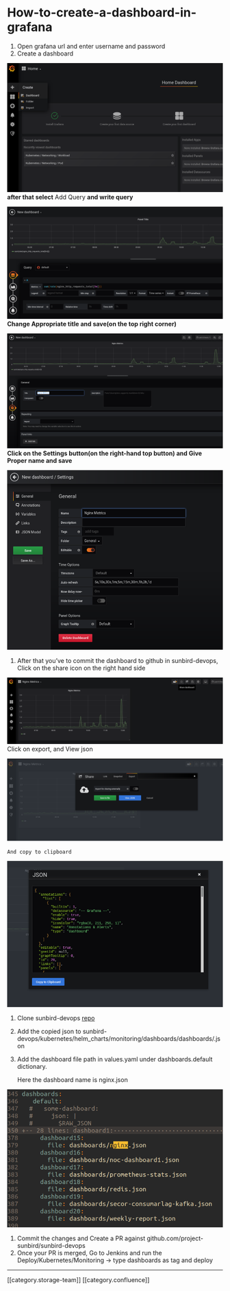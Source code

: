 # How-to-create-a-dashboard-in-grafana

1. Open grafana url and enter username and password
2. Create a dashboard

![](../../../../DevOpsFull/devops-kn-hw2/images/storage/image-20200211-063601.png) **after that select** Add Query **and write query**

![](../../../../DevOpsFull/devops-kn-hw2/images/storage/image-20200211-063832.png) **Change Appropriate title and save(on the top right corner)**

![](../../../../DevOpsFull/devops-kn-hw2/images/storage/image-20200211-064030.png) **Click on the Settings button(on the right-hand top button) and Give Proper name and save**

![](../../../../DevOpsFull/devops-kn-hw2/images/storage/image-20200211-064341.png)

1. After that you’ve to commit the dashboard to github in sunbird-devops, Click on the share icon on the right hand side

![](../../../../DevOpsFull/devops-kn-hw2/images/storage/image-20200211-064807.png)Click on export, and View json

![](../../../../DevOpsFull/devops-kn-hw2/images/storage/image-20200211-064900.png)

```
And copy to clipboard

```

![](../../../../DevOpsFull/devops-kn-hw2/images/storage/image-20200211-064937.png)

1. Clone sunbird-devops [repo](https://github.com/project-sunbird/sunbird-devops)
2. Add the copied json to sunbird-devops/kubernetes/helm\_charts/monitoring/dashboards/dashboards/.json
3.  Add the dashboard file path in values.yaml under dashboards.default dictionary.

    Here the dashboard name is nginx.json

![](../../../../DevOpsFull/devops-kn-hw2/images/storage/image-20200211-070852.png)

1. Commit the changes and Create a PR against github.com/project-sunbird/sunbird-devops
2. Once your PR is merged, Go to Jenkins and run the Deploy/Kubernetes/Monitoring → type dashboards as tag and deploy

***

\[\[category.storage-team]] \[\[category.confluence]]
